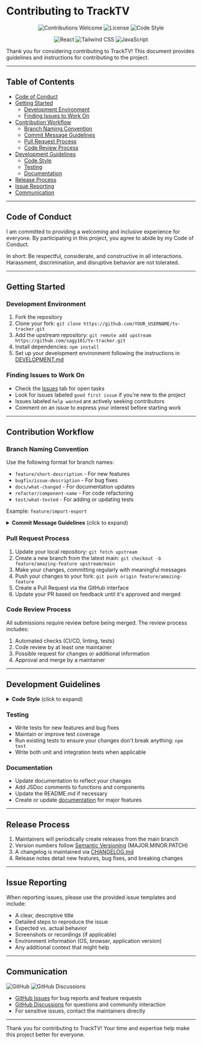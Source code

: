 # Contributing to TrackTV

<p align="center">
  <img src="https://img.shields.io/badge/contributions-welcome-brightgreen.svg?style=for-the-badge" alt="Contributions Welcome" />
  <img src="https://img.shields.io/badge/license-MIT-blue.svg?style=for-the-badge" alt="License" />
  <img src="https://img.shields.io/badge/code_style-prettier-ff69b4.svg?style=for-the-badge" alt="Code Style" />
</p>

<p align="center">
  <img src="https://img.shields.io/badge/React-20232A?style=for-the-badge&logo=react&logoColor=61DAFB" alt="React" />
  <img src="https://img.shields.io/badge/Tailwind_CSS-38B2AC?style=for-the-badge&logo=tailwind-css&logoColor=white" alt="Tailwind CSS" />
  <img src="https://img.shields.io/badge/JavaScript-F7DF1E?style=for-the-badge&logo=javascript&logoColor=black" alt="JavaScript" />
</p>

Thank you for considering contributing to TrackTV! This document provides guidelines and instructions for contributing to the project.

---

## Table of Contents
- [Code of Conduct](#code-of-conduct)
- [Getting Started](#getting-started)
  - [Development Environment](#development-environment)
  - [Finding Issues to Work On](#finding-issues-to-work-on)
- [Contribution Workflow](#contribution-workflow)
  - [Branch Naming Convention](#branch-naming-convention)
  - [Commit Message Guidelines](#commit-message-guidelines)
  - [Pull Request Process](#pull-request-process)
  - [Code Review Process](#code-review-process)
- [Development Guidelines](#development-guidelines)
  - [Code Style](#code-style)
  - [Testing](#testing)
  - [Documentation](#documentation)
- [Release Process](#release-process)
- [Issue Reporting](#issue-reporting)
- [Communication](#communication)

---

## Code of Conduct

I am committed to providing a welcoming and inclusive experience for everyone. By participating in this project, you agree to abide by my Code of Conduct.

In short: Be respectful, considerate, and constructive in all interactions. Harassment, discrimination, and disruptive behavior are not tolerated.

---

## Getting Started

### Development Environment

1. Fork the repository
2. Clone your fork: `git clone https://github.com/YOUR_USERNAME/tv-tracker.git`
3. Add the upstream repository: `git remote add upstream https://github.com/sagy101/tv-tracker.git`
4. Install dependencies: `npm install`
5. Set up your development environment following the instructions in [DEVELOPMENT.md](./DEVELOPMENT.md)

### Finding Issues to Work On

- Check the [Issues](https://github.com/sagy101/tv-tracker/issues) tab for open tasks
- Look for issues labeled `good first issue` if you're new to the project
- Issues labeled `help wanted` are actively seeking contributors
- Comment on an issue to express your interest before starting work

---

## Contribution Workflow

### Branch Naming Convention

Use the following format for branch names:

- `feature/short-description` - For new features
- `bugfix/issue-description` - For bug fixes
- `docs/what-changed` - For documentation updates
- `refactor/component-name` - For code refactoring
- `test/what-tested` - For adding or updating tests

Example: `feature/import-export`

<details>
<summary><strong>Commit Message Guidelines</strong> (click to expand)</summary>

I follow the [Conventional Commits](https://www.conventionalcommits.org/) specification:

```
<type>(<scope>): <description>

[optional body]

[optional footer(s)]
```

Types:
- `feat`: A new feature
- `fix`: A bug fix
- `docs`: Documentation changes
- `style`: Changes that don't affect code functionality (formatting, etc.)
- `refactor`: Code changes that neither fix bugs nor add features
- `test`: Adding or updating tests
- `chore`: Changes to build process, dependencies, etc.

Examples:
- `feat(import): add CSV import functionality`
- `fix(episodes): fix episode sorting issue`
- `docs(readme): update installation instructions`
</details>

### Pull Request Process

1. Update your local repository: `git fetch upstream`
2. Create a new branch from the latest main: `git checkout -b feature/amazing-feature upstream/main`
3. Make your changes, committing regularly with meaningful messages
4. Push your changes to your fork: `git push origin feature/amazing-feature`
5. Create a Pull Request via the GitHub interface
6. Update your PR based on feedback until it's approved and merged

### Code Review Process

All submissions require review before being merged. The review process includes:

1. Automated checks (CI/CD, linting, tests)
2. Code review by at least one maintainer
3. Possible request for changes or additional information
4. Approval and merge by a maintainer

---

## Development Guidelines

<details>
<summary><strong>Code Style</strong> (click to expand)</summary>

<p align="left">
  <img src="https://img.shields.io/badge/eslint-3A33D1?style=for-the-badge&logo=eslint&logoColor=white" alt="ESLint" />
  <img src="https://img.shields.io/badge/prettier-1A2C34?style=for-the-badge&logo=prettier&logoColor=F7BA3E" alt="Prettier" />
</p>

- Use ESLint and Prettier for code formatting
- Run `npm run lint` before submitting your PR
- Follow existing code patterns and practices
- Use meaningful variable and function names
- Write clear, concise comments for complex logic
- Use React functional components with hooks
- Follow the project structure established in existing files
</details>

### Testing

- Write tests for new features and bug fixes
- Maintain or improve test coverage
- Run existing tests to ensure your changes don't break anything: `npm test`
- Write both unit and integration tests when applicable

### Documentation

- Update documentation to reflect your changes
- Add JSDoc comments to functions and components
- Update the README.md if necessary
- Create or update [documentation](./docs) for major features

---

## Release Process

1. Maintainers will periodically create releases from the main branch
2. Version numbers follow [Semantic Versioning](https://semver.org/) (MAJOR.MINOR.PATCH)
3. A changelog is maintained via [CHANGELOG.md](../CHANGELOG.md)
4. Release notes detail new features, bug fixes, and breaking changes

---

## Issue Reporting

When reporting issues, please use the provided issue templates and include:

- A clear, descriptive title
- Detailed steps to reproduce the issue
- Expected vs. actual behavior
- Screenshots or recordings (if applicable)
- Environment information (OS, browser, application version)
- Any additional context that might help

---

## Communication

<p align="left">
  <img src="https://img.shields.io/badge/GitHub-100000?style=for-the-badge&logo=github&logoColor=white" alt="GitHub" />
  <img src="https://img.shields.io/badge/GitHub_Discussions-181717?style=for-the-badge&logo=github&logoColor=white" alt="GitHub Discussions" />
</p>

- [GitHub Issues](https://github.com/sagy101/tv-tracker/issues) for bug reports and feature requests
- [GitHub Discussions](https://github.com/sagy101/tv-tracker/discussions) for questions and community interaction
- For sensitive issues, contact the maintainers directly

---

Thank you for contributing to TrackTV! Your time and expertise help make this project better for everyone. 